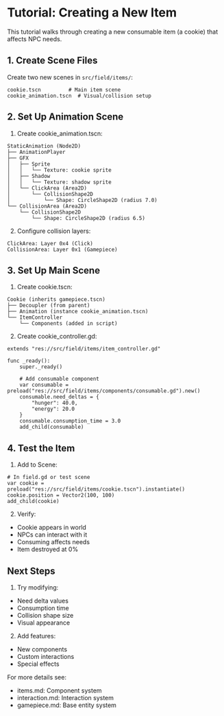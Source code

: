 # Tutorial: Creating a New Item

This tutorial walks through creating a new consumable item (a cookie) that affects NPC needs.

## 1. Create Scene Files

Create two new scenes in `src/field/items/`:
```
cookie.tscn         # Main item scene
cookie_animation.tscn  # Visual/collision setup
```

## 2. Set Up Animation Scene

1. Create cookie_animation.tscn:
```
StaticAnimation (Node2D)
├── AnimationPlayer
├── GFX
│   ├── Sprite
│   │   └── Texture: cookie sprite
│   ├── Shadow
│   │   └── Texture: shadow sprite
│   └── ClickArea (Area2D)
│       └── CollisionShape2D
│           └── Shape: CircleShape2D (radius 7.0)
└── CollisionArea (Area2D)
    └── CollisionShape2D
        └── Shape: CircleShape2D (radius 6.5)
```

2. Configure collision layers:
```
ClickArea: Layer 0x4 (Click)
CollisionArea: Layer 0x1 (Gamepiece)
```

## 3. Set Up Main Scene

1. Create cookie.tscn:
```
Cookie (inherits gamepiece.tscn)
├── Decoupler (from parent)
├── Animation (instance cookie_animation.tscn)
└── ItemController
    └── Components (added in script)
```

2. Create cookie_controller.gd:
```gdscript
extends "res://src/field/items/item_controller.gd"

func _ready():
    super._ready()
    
    # Add consumable component
    var consumable = preload("res://src/field/items/components/consumable.gd").new()
    consumable.need_deltas = {
        "hunger": 40.0,
        "energy": 20.0
    }
    consumable.consumption_time = 3.0
    add_child(consumable)
```

## 4. Test the Item

1. Add to Scene:
```gdscript
# In field.gd or test scene
var cookie = preload("res://src/field/items/cookie.tscn").instantiate()
cookie.position = Vector2(100, 100)
add_child(cookie)
```

2. Verify:
- Cookie appears in world
- NPCs can interact with it
- Consuming affects needs
- Item destroyed at 0%

## Next Steps

1. Try modifying:
- Need delta values
- Consumption time
- Collision shape size
- Visual appearance

2. Add features:
- New components
- Custom interactions
- Special effects

For more details see:
- items.md: Component system
- interaction.md: Interaction system
- gamepiece.md: Base entity system
